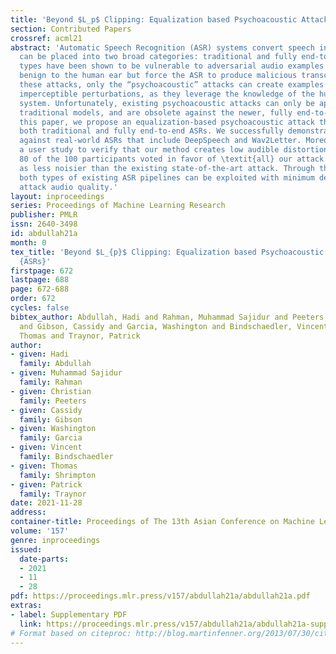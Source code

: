 ```yaml
---
title: 'Beyond $L_p$ Clipping: Equalization based Psychoacoustic Attacks against ASRs'
section: Contributed Papers
crossref: acml21
abstract: 'Automatic Speech Recognition (ASR) systems convert speech into text and
  can be placed into two broad categories: traditional and fully end-to-end. Both
  types have been shown to be vulnerable to adversarial audio examples that sound
  benign to the human ear but force the ASR to produce malicious transcriptions. Of
  these attacks, only the “psychoacoustic” attacks can create examples with relatively
  imperceptible perturbations, as they leverage the knowledge of the human auditory
  system. Unfortunately, existing psychoacoustic attacks can only be applied against
  traditional models, and are obsolete against the newer, fully end-to-end ASRs. In
  this paper, we propose an equalization-based psychoacoustic attack that can exploit
  both traditional and fully end-to-end ASRs. We successfully demonstrate our attack
  against real-world ASRs that include DeepSpeech and Wav2Letter. Moreover, we employ
  a user study to verify that our method creates low audible distortion. Specifically,
  80 of the 100 participants voted in favor of \textit{all} our attack audio samples
  as less noisier than the existing state-of-the-art attack. Through this, we demonstrate
  both types of existing ASR pipelines can be exploited with minimum degradation to
  attack audio quality.'
layout: inproceedings
series: Proceedings of Machine Learning Research
publisher: PMLR
issn: 2640-3498
id: abdullah21a
month: 0
tex_title: 'Beyond $L_{p}$ Clipping: Equalization based Psychoacoustic Attacks against
  {ASRs}'
firstpage: 672
lastpage: 688
page: 672-688
order: 672
cycles: false
bibtex_author: Abdullah, Hadi and Rahman, Muhammad Sajidur and Peeters, Christian
  and Gibson, Cassidy and Garcia, Washington and Bindschaedler, Vincent and Shrimpton,
  Thomas and Traynor, Patrick
author:
- given: Hadi
  family: Abdullah
- given: Muhammad Sajidur
  family: Rahman
- given: Christian
  family: Peeters
- given: Cassidy
  family: Gibson
- given: Washington
  family: Garcia
- given: Vincent
  family: Bindschaedler
- given: Thomas
  family: Shrimpton
- given: Patrick
  family: Traynor
date: 2021-11-28
address:
container-title: Proceedings of The 13th Asian Conference on Machine Learning
volume: '157'
genre: inproceedings
issued:
  date-parts:
  - 2021
  - 11
  - 28
pdf: https://proceedings.mlr.press/v157/abdullah21a/abdullah21a.pdf
extras:
- label: Supplementary PDF
  link: https://proceedings.mlr.press/v157/abdullah21a/abdullah21a-supp.pdf
# Format based on citeproc: http://blog.martinfenner.org/2013/07/30/citeproc-yaml-for-bibliographies/
---
```


